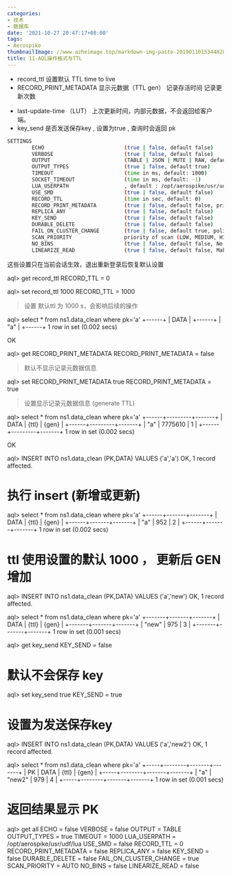 ```yaml
---
categories:
- 技术
- 数据库
date: '2021-10-27 20:47:17+08:00'
tags:
- Aerospike
thumbnailImage: //www.azheimage.top/markdown-img-paste-20190110153448285.png
title: 11-AQL操作格式与TTL
---
```

- record_ttl   设置默认 TTL   time to live
- RECORD_PRINT_METADATA    显示元数据（TTL gen）  记录存活时间 记录更新次数
<!--more-->
- last-update-time （LUT） 上次更新时间，内部元数据，不会返回给客户端。
- key_send    是否发送保存key , 设置为true , 查询时会返回 pk

```bash
SETTINGS
        ECHO                          (true | false, default false)
        VERBOSE                       (true | false, default false)
        OUTPUT                        (TABLE | JSON | MUTE | RAW, default TABLE)
        OUTPUT_TYPES                  (true | false, default true)
        TIMEOUT                       (time in ms, default: 1000)
        SOCKET_TIMEOUT                (time in ms, default: -1)
        LUA_USERPATH                  , default : /opt/aerospike/usr/udf/lua
        USE_SMD                       (true | false, default false)
        RECORD_TTL                    (time in sec, default: 0)
        RECORD_PRINT_METADATA         (true | false, default false, prints record metadata)
        REPLICA_ANY                   (true | false, default false)
        KEY_SEND                      (true | false, default false)
        DURABLE_DELETE                (true | false, default false)
        FAIL_ON_CLUSTER_CHANGE        (true | false, default true, policy applies to scans)
        SCAN_PRIORITY                 priority of scan (LOW, MEDIUM, HIGH, AUTO), default : AUTO
        NO_BINS                       (true | false, default false, No bins as part of scan and query result)
        LINEARIZE_READ                (true | false, default false, Make read linearizable, applicable only for namespace with strong_consistency enabled.)
```
        
这些设置只在当前会话生效，退出重新登录后恢复默认设置


aql> get record_ttl
RECORD_TTL = 0

aql> set record_ttl 1000
RECORD_TTL = 1000
>设置 默认ttl 为 1000 s，会影响后续的操作

aql> select * from ns1.data_clean where pk='a'
+------+
| DATA |
+------+
| "a"  |
+------+
1 row in set (0.002 secs)

OK

aql> get RECORD_PRINT_METADATA
RECORD_PRINT_METADATA = false
>默认不显示记录元数据信息

aql> set  RECORD_PRINT_METADATA true
RECORD_PRINT_METADATA = true
>设置显示记录元数据信息 (generate TTL)

aql> select * from ns1.data_clean where pk='a'
+------+---------+-------+
| DATA | {ttl}   | {gen} |
+------+---------+-------+
| "a"  | 7775610 | 1     |
+------+---------+-------+
1 row in set (0.002 secs)

OK

aql> INSERT INTO ns1.data_clean (PK,DATA) VALUES ('a','a')
OK, 1 record affected.

# 执行 insert (新增或更新)

aql> select * from ns1.data_clean where pk='a'
+------+-------+-------+
| DATA | {ttl} | {gen} |
+------+-------+-------+
| "a"  | 952   | 2     |
+------+-------+-------+
1 row in set (0.002 secs)

# ttl 使用设置的默认 1000  ， 更新后 GEN 增加

aql> INSERT INTO ns1.data_clean (PK,DATA) VALUES ('a','new')
OK, 1 record affected.


aql> select * from ns1.data_clean where pk='a'
+-------+-------+-------+
| DATA  | {ttl} | {gen} |
+-------+-------+-------+
| "new" | 975   | 3     |
+-------+-------+-------+
1 row in set (0.001 secs)

aql> get key_send
KEY_SEND = false
# 默认不会保存 key 

aql> set key_send true
KEY_SEND = true
# 设置为发送保存key

aql> INSERT INTO ns1.data_clean (PK,DATA) VALUES ('a','new2')
OK, 1 record affected.

aql> select * from ns1.data_clean where pk='a'
+-----+--------+-------+-------+
| PK  | DATA   | {ttl} | {gen} |
+-----+--------+-------+-------+
| "a" | "new2" | 979   | 4     |
+-----+--------+-------+-------+
1 row in set (0.001 secs)

# 返回结果显示 PK


aql> get all
ECHO = false
VERBOSE = false
OUTPUT = TABLE
OUTPUT_TYPES = true
TIMEOUT = 1000
LUA_USERPATH = /opt/aerospike/usr/udf/lua
USE_SMD = false
RECORD_TTL = 0
RECORD_PRINT_METADATA = false
REPLICA_ANY = false
KEY_SEND = false
DURABLE_DELETE = false
FAIL_ON_CLUSTER_CHANGE = true
SCAN_PRIORITY = AUTO
NO_BINS = false
LINEARIZE_READ = false